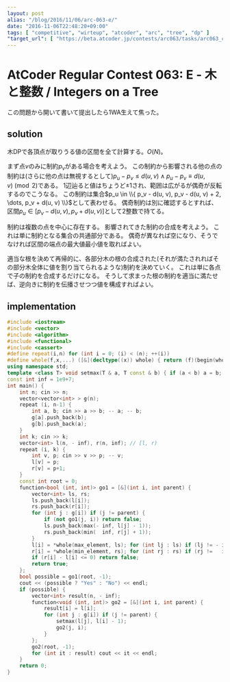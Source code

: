 ```yaml
---
layout: post
alias: "/blog/2016/11/06/arc-063-e/"
date: "2016-11-06T22:48:20+09:00"
tags: [ "competitive", "wirteup", "atcoder", "arc", "tree", "dp" ]
"target_url": [ "https://beta.atcoder.jp/contests/arc063/tasks/arc063_c" ]
---
```


# AtCoder Regular Contest 063: E - 木と整数 / Integers on a Tree

この問題から開いて書いて提出したら$1$WA生えて焦った。

## solution

木DPで各頂点が取りうる値の区間を全て計算する。$O(N)$。

まず点$v$のみに制約$p_v$がある場合を考えよう。
この制約から影響される他の点の制約は(さらに他の点は無視するとして)$p_u - p_v \le d(u, v) \land p_u - p_v \equiv d(u, v) \pmod 2$である。
$1$辺辿ると値はちょうど$\pm 1$され、範囲は広がるが偶奇が反転するのでこうなる。
この制約は集合$p_u \in \\{ p_v - d(u, v), p_v - d(u, v) + 2, \dots, p_v + d(u, v) \\}$として表わせる。
偶奇制約は別に確認するとすれば、区間$p_u \in [p_v - d(u, v), p_v + d(u, v)]$として$2$整数で持てる。

制約は複数の点を中心に存在する。
影響されてきた制約の合成を考えよう。
これは単に制約となる集合の共通部分である。
偶奇が異なれば空になり、そうでなければ区間の端点の最大値最小値を取ればよい。

適当な根を決めて再帰的に、各部分木の根の合成された(それが満たされればその部分木全体に値を割り当てられるような)制約を決めていく。
これは単に各点で子の制約を合成するだけになる。
そうして求まった根の制約を適当に満たせば、逆向きに制約を伝播させつつ値を構成すればよい。

## implementation

``` c++
#include <iostream>
#include <vector>
#include <algorithm>
#include <functional>
#include <cassert>
#define repeat(i,n) for (int i = 0; (i) < (n); ++(i))
#define whole(f,x,...) ([&](decltype((x)) whole) { return (f)(begin(whole), end(whole), ## __VA_ARGS__); })(x)
using namespace std;
template <class T> void setmax(T & a, T const & b) { if (a < b) a = b; }
const int inf = 1e9+7;
int main() {
    int n; cin >> n;
    vector<vector<int> > g(n);
    repeat (i, n-1) {
        int a, b; cin >> a >> b; -- a; -- b;
        g[a].push_back(b);
        g[b].push_back(a);
    }
    int k; cin >> k;
    vector<int> l(n, - inf), r(n, inf); // [l, r)
    repeat (i, k) {
        int v, p; cin >> v >> p; -- v;
        l[v] = p;
        r[v] = p+1;
    }
    const int root = 0;
    function<bool (int, int)> go1 = [&](int i, int parent) {
        vector<int> ls, rs;
        ls.push_back(l[i]);
        rs.push_back(r[i]);
        for (int j : g[i]) if (j != parent) {
            if (not go1(j, i)) return false;
            ls.push_back(max(- inf, l[j] - 1));
            rs.push_back(min(  inf, r[j] + 1));
        }
        l[i] = *whole(max_element, ls); for (int lj : ls) if (lj != - inf and lj % 2 != l[i] % 2) return false;
        r[i] = *whole(min_element, rs); for (int rj : rs) if (rj !=   inf and rj % 2 != r[i] % 2) return false;
        if (r[i] - l[i] <= 0) return false;
        return true;
    };
    bool possible = go1(root, -1);
    cout << (possible ? "Yes" : "No") << endl;
    if (possible) {
        vector<int> result(n, - inf);
        function<void (int, int)> go2 = [&](int i, int parent) {
            result[i] = l[i];
            for (int j : g[i]) if (j != parent) {
                setmax(l[j], l[i] - 1);
                go2(j, i);
            }
        };
        go2(root, -1);
        for (int it : result) cout << it << endl;
    }
    return 0;
}
```
